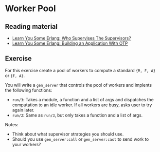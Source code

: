 # Worker Pool

## Reading material

- [Learn You Some Erlang: Who Supervises The Supervisors?](https://learnyousomeerlang.com/supervisors)
- [Learn You Some Erlang: Building an Application With OTP](https://learnyousomeerlang.com/building-applications-with-otp)

## Exercise

For this exercise create a pool of workers to compute a standard `{M, F, A}` or `{F, A}`. 

You will write a `gen_server` that controls the pool of workers and implents the following functions:
- `run/3`: Takes a module, a function and a list of args and dispatches the computation to an idle worker. If all workers are busy, asks user to try again later.
- `run/2`: Same as `run/3`, but only takes a function and a list of args.

Notes:
- Think about what supervisor strategies you should use.
- Should you use `gen_server:call` or `gen_server:cast` to send work to your workers?
